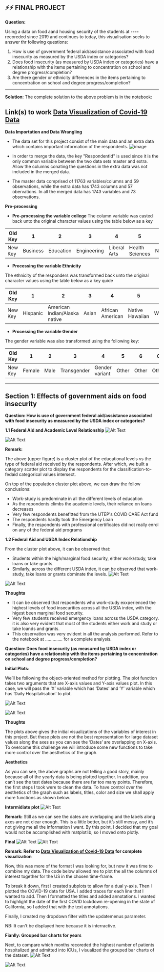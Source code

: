## ⚡⚡ FINAL PROJECT
**Question:**

Using a data on food aand housing security of the students at **----** recoreded since 2019 and continues to today, this visualisation seeks to answer thr following questions: 
1) How is use of government federal aid/assistance associated with food insecurity as measured by the USDA index or categories?
2) Does food insecurity (as measured by USDA index or categories) have a relationship with the items pertaining to concentration on school and degree progress/completion?
3) Are there gender or ethnicity differences in the items pertaining to concentration on school and degree progress/completion?
---------
 
 **Solution:**
 The complete solution to the above problem is in the notebook:
 
 **Link(s) to work** [Data Visualization of Covid-19 Data](https://github.com/SirMore/Data-Visualization/blob/main/Home_Work_4/first_visualization/Data%20Visualization%20of%20Covid-19%20Data.ipynb) 
 ------------
 **Data Importation and Data Wrangling**

- The data set for this project consist of the main data and an extra data which contains important information of the respondents. 
![image](https://github.com/SirMore/Data-Visualization/assets/10974475/6806e659-bb89-401d-9892-ed443cd5065c)

- In order to merge the data, the key "RespondentId" is used since it is the only common variable between the two data sets master and extra. Allow the columns conating the questions in the extra data was not included in the merged data.
- The master data comprised of 11763 variables/columns and 59 observations, while the extra data has 1743 columns and 57 obervations. In all the merged data has 1743 variables and 73 observations.
    

**Pre-processing**
-  **Pre-processing the variable college**
The column variable was casted back unto the original character values using the table below as a key

| Old Key| 1 | 2 | 3 | 4 | 5 | 6 | 7 | 8 | 9 | multi-option |
| --- | --- | --- | --- | --- | --- | --- | --- | --- | --- | --- |
| New Key | Business | Education | Engineering | Liberal Arts | Health Sciences | Nursing | Science | Pharmacy | Other | multi-option |

- **Processing the variable Ethnicity**

The ethnicity of the responders was transformed back unto the original character values using the table below as a key quide

| Old Key| 1 | 2 | 3 | 4 | 5 | 6 | 7 | multi-option |
| --- | --- | --- | --- | --- | --- | --- | --- | --- |
| New Key | Hispanic | American Indian/Alaska native | Asian | African American | Native Hawaiian | White/Caucasian | Other  | Mixed |

- **Processing the variable Gender**

The gender variable was also transformed using the following key:

| Old Key| 1 | 2 | 3 | 4 | 5 | 6 | 0 | multi-option |
| --- | --- | --- | --- | --- | --- | --- | --- | --- |
| New Key | Female | Male | Transgender | Gender variant | Other | Other | Other  | Transgender|



-----------------------------
## Section 1: Effects of government aids on food insecurity

**Question: How is use of government federal aid/assistance associated with food insecurity as measured by
the USDA index or categories?**

**1.1 Federal Aid and Academic Level Relationship**
![Alt Text](https://github.com/SirMore/Data-Visualization/blob/main/Final_Project/Figures/1_1.png)

![Alt Text](https://github.com/SirMore/Data-Visualization/blob/main/Final_Project/Figures/1_1b.png)

**Remark:**

The above (upper figure) is a cluster plot of the educational levels vs the type of federal aid received by the respondents. After which, we built a category scatter plot to display the respondents for the classification-to-fedaid categorical values intersect. 

On top of the population cluster plot above, we can draw the follow conclusions:

- Work-study is predominate in all the different levels of education
- As the repondents climbs the academic levels, their reliance on loans decreases
- Very few respondents benefitted from the UTEP's COVID CARE Act fund
- The respondents hardly took the Emergency Loan
- Finally, the respondents with professional certificates did not really enrol on any of the federal aid programs

**1.2 Federal Aid and USDA Index Relationship**

From the cluster plot above, it can be observed that: 

- Students within the high/marginal food security, either work/study, take loans or take grants.
- Similarly, across the different USDA index, it can be observed that work-study, take loans or grants dominate the levels.
![Alt Text](https://github.com/SirMore/Data-Visualization/blob/main/Final_Project/Figures/1_2b.png)

![Alt Text](https://github.com/SirMore/Data-Visualization/blob/main/Final_Project/Figures/1_2b.png)

**Thoughts**

- It can be observed that respondents who work-study exxperienced the highest levels of food insecurities across all the USDA index, with the higest been marginal food security. 
- Very few students received emergency loans across the USDA category. it is also very evident that most of the students either work and study or take loands and grants.
- This observation was very evident in all the analysis performed. Refer to the notebook at .............. for a complete analysis.


**Question: Does food insecurity (as measured by USDA index or categories) have a relationship with the
items pertaining to concentration on school and degree progress/completion?**





**Initial Plots**: 

We’ll be following the object-oriented method for plotting. The plot function takes two arguments that are X-axis values and Y-axis values plot. In this case, we will pass the ‘X’ variable which has ‘Dates’ and ‘Y’ variable which has ‘Daily Hospitalisation’ to plot.

![Alt Text](https://github.com/SirMore/Data-Visualization/blob/main/Final_Project/Figures/1_1.png)

![Alt Text](https://github.com/SirMore/Data-Visualization/blob/main/Final_Project/Figures/1_1b.png)

**Thoughts**

The plots above gives the initial visualizations of the variables of interest in this project.  But these plots are not the best representation for large dataset values along the axes as you can see the ‘Dates’ are overlapping on X-axis. To overcome this challenge we will introduce some new functions to take more control over the aesthetics of the graph.

**Aesthetics**

As you can see, the above graphs are not telling a good story, mainly because all of the yearly data is being plotted together. In addition, you can’t see the test dates because there are far too many points. Therefore, the first steps I took were to clean the data.
To have control over the aesthetics of the graph such as labels, titles, color and size we shall apply more functions as shown below.

**Intermidiate plot**
![Alt Text](https://github.com/SirMore/Data-Visualization/blob/main/Home_Work_4/first_visualization/figures/intermediate_hosp.png)

**Remark:**
Still as we can see the dates are overlapping and the labels along axes are not clear enough. 
This is a little better, but it’s still messy, and it’s not giving me all the information I want. By this point, I decided that my goal would not be accomplished with matplotlib, so I moved onto plotly.

**Final**
![Alt Text](https://github.com/SirMore/Data-Visualization/blob/main/Home_Work_4/first_visualization/figures/final_hosp.png)
![Alt Text](https://github.com/SirMore/Data-Visualization/blob/main/Home_Work_4/first_visualization/figures/final_icu.png)

**Remark: Refer to [Data Visualization of Covid-19 Data](https://github.com/SirMore/Data-Visualization/blob/main/Home_Work_4/first_visualization/Data%20Visualization%20of%20Covid-19%20Data.ipynb) for complete visualization**

Now, this was more of the format I was looking for, but now it was time to combine my data. The code below allowed me to plot the all the columns of interest together for the US in the chosen time-frame.

To break it down, first I created subplots to allow for a dual y-axis. Then I plotted the COVID-19 data for USA. I added traces for each line that I wanted to add. Then I formatted the titles and added annotations. I wanted to highlight the date of the first COVID lockdown re-opening in the state of California, so I added that with the text annotations.

Finally, I created my dropdown filter with the updatemenus parameter. 

NB: It can't be displayed here because it is interractive.

**Fianlly: Grouped bar charts for years**

Next, to compare which months recoreded the highest number of patients hospitalized and admitted into ICUs, I visualized the grouped bar charts of the dataset.
![Alt Text](https://github.com/SirMore/Data-Visualization/blob/main/Home_Work_4/first_visualization/figures/final_month_hosp.png)

![Alt Text](https://github.com/SirMore/Data-Visualization/blob/main/Home_Work_4/first_visualization/figures/final_month_icu.png)
